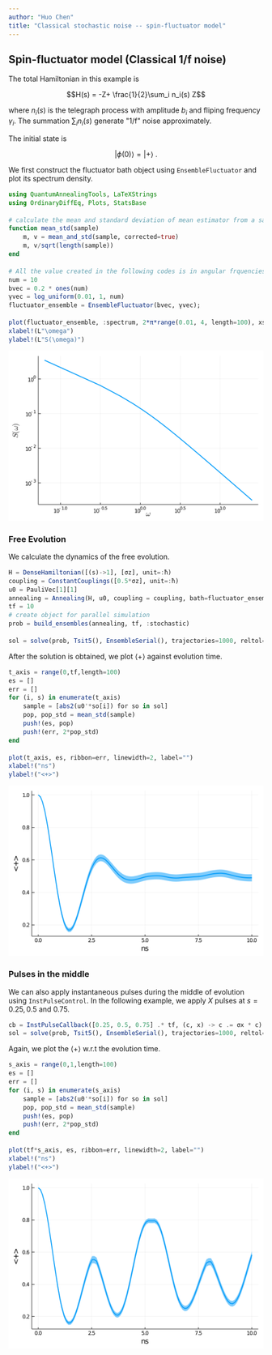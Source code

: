 ```yaml
---
author: "Huo Chen"
title: "Classical stochastic noise -- spin-fluctuator model"
---
```



## Spin-fluctuator model (Classical 1/f noise)
The total Hamiltonian in this example is

$$H(s) = -Z+ \frac{1}{2}\sum_i n_i(s) Z$$

where $n_i(s)$ is the telegraph process with amplitude $b_i$ and fliping frequency $\gamma_i$. The summation $\sum_i n_i(s)$ generate "1/f" noise approximately.

The initial state is

$$\lvert \phi(0) \rangle = \lvert + \rangle \ .$$

We first construct the fluctuator bath object using `EnsembleFluctuator` and plot its spectrum density.


````julia
using QuantumAnnealingTools, LaTeXStrings
using OrdinaryDiffEq, Plots, StatsBase

# calculate the mean and standard deviation of mean estimator from a sample
function mean_std(sample)
    m, v = mean_and_std(sample, corrected=true)
    m, v/sqrt(length(sample))
end

# All the value created in the following codes is in angular frquencies unit
num = 10
bvec = 0.2 * ones(num)
γvec = log_uniform(0.01, 1, num)
fluctuator_ensemble = EnsembleFluctuator(bvec, γvec);

plot(fluctuator_ensemble, :spectrum, 2*π*range(0.01, 4, length=100), xscale=:log10, yscale=:log10, linewidth=2, label="")
xlabel!(L"\omega")
ylabel!(L"S(\omega)")
````


![](figures/04-spin_fluctuators_1_1.png)



### Free Evolution

We calculate the dynamics of the free evolution.

````julia
H = DenseHamiltonian([(s)->1], [σz], unit=:ħ)
coupling = ConstantCouplings([0.5*σz], unit=:ħ)
u0 = PauliVec[1][1]
annealing = Annealing(H, u0, coupling = coupling, bath=fluctuator_ensemble)
tf = 10
# create object for parallel simulation
prob = build_ensembles(annealing, tf, :stochastic)

sol = solve(prob, Tsit5(), EnsembleSerial(), trajectories=1000, reltol=1e-6, saveat=range(0,tf,length=100))
````





After the solution is obtained, we plot $\langle + \rangle$ against evolution time.

````julia
t_axis = range(0,tf,length=100)
es = []
err = []
for (i, s) in enumerate(t_axis)
    sample = [abs2(u0'*so[i]) for so in sol]
    pop, pop_std = mean_std(sample)
    push!(es, pop)
    push!(err, 2*pop_std)
end

plot(t_axis, es, ribbon=err, linewidth=2, label="")
xlabel!("ns")
ylabel!("<+>")
````


![](figures/04-spin_fluctuators_3_1.png)



### Pulses in the middle
We can also apply instantaneous pulses during the middle of evolution using `InstPulseControl`. In the following example, we apply $X$ pulses at $s = 0.25, 0.5$ and $0.75$.

````julia
cb = InstPulseCallback([0.25, 0.5, 0.75] .* tf, (c, x) -> c .= σx * c)
sol = solve(prob, Tsit5(), EnsembleSerial(), trajectories=1000, reltol=1e-6, saveat=range(0,tf,length=100), callback=cb)
````





Again, we plot the $\langle + \rangle$ w.r.t the evolution time.

````julia
s_axis = range(0,1,length=100)
es = []
err = []
for (i, s) in enumerate(s_axis)
    sample = [abs2(u0'*so[i]) for so in sol]
    pop, pop_std = mean_std(sample)
    push!(es, pop)
    push!(err, 2*pop_std)
end

plot(tf*s_axis, es, ribbon=err, linewidth=2, label="")
xlabel!("ns")
ylabel!("<+>")
````


![](figures/04-spin_fluctuators_5_1.png)
